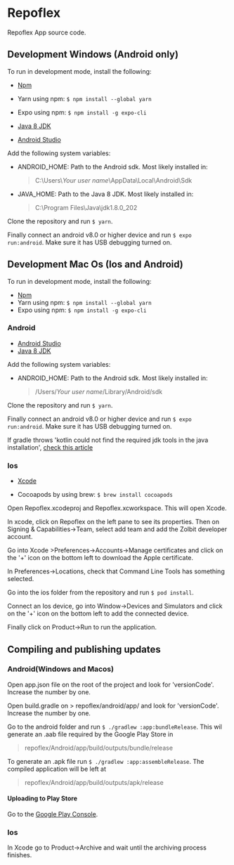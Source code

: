 # Repoflex

Repoflex App source code.

## Development Windows (Android only)

To run in development mode, install the following:

- [Npm](https://nodejs.org/dist/v16.14.0/node-v16.14.0-x64.msi)
- Yarn using npm: `$ npm install --global yarn`
- Expo using npm: `$ npm install -g expo-cli`

- [Java 8 JDK](https://www.oracle.com/java/technologies/downloads/#java8-windows)
- [Android Studio](https://developer.android.com/studio)

Add the following system variables:
- ANDROID_HOME: Path to the Android sdk. Most likely installed in: 
    > C:\Users\\*Your user name*\AppData\Local\Android\Sdk
- JAVA_HOME: Path to the Java 8 JDK. Most likely installed in:
    > C:\Program Files\Java\jdk1.8.0_202

Clone the repository and run `$ yarn`.

Finally connect an android v8.0 or higher device and run `$ expo run:android`. Make sure it has USB debugging turned on.

## Development Mac Os (Ios and Android)

To run in development mode, install the following:

- [Npm](https://nodejs.org/dist/v16.14.2/node-v16.14.2.pkg)
- Yarn using npm: `$ npm install --global yarn`
- Expo using npm: `$ npm install -g expo-cli`

### Android

- [Android Studio](https://developer.android.com/studio)
- [Java 8 JDK](https://www.oracle.com/java/technologies/downloads/#java8-mac)

Add the following system variables:
- ANDROID_HOME: Path to the Android sdk. Most likely installed in: 
    > /Users/*Your user name*/Library/Android/sdk

Clone the repository and run `$ yarn`.

Finally connect an android v8.0 or higher device and run `$ expo run:android`. Make sure it has USB debugging turned on.

If gradle throws 'kotlin could not find the required jdk tools in the java installation', [check this article](https://docs.oracle.com/javase/9/install/installation-jdk-and-jre-macos.htm#JSJIG-GUID-577CEA7C-E51C-416D-B9C6-B1469F45AC78)

### Ios

- [Xcode](https://apps.apple.com/us/app/xcode/id497799835?mt=12)

- Cocoapods by using brew: `$ brew install cocoapods`

Open Repoflex.xcodeproj and Repoflex.xcworkspace. This will open Xcode.

In xcode, click on Repoflex on the left pane to see its properties. Then on Signing & Capabilities->Team, select add team and add the Zolbit developer account.

Go into Xcode >Preferences->Accounts->Manage certificates and click on the '+' icon on the bottom left to download the Apple certificate.

In Preferences->Locations, check that Command Line Tools has something selected.

Go into the ios folder from the repository and run `$ pod install`.

Connect an Ios device, go into Window->Devices and Simulators and click on the '+' icon on the bottom left to add the connected device.

Finally click on Product->Run to run the application.

## Compiling and publishing updates

### Android(Windows and Macos)

Open app.json file on the root of the project and look for 'versionCode'. Increase the number by one.

Open build.gradle on > repoflex/android/app/ and look for 'versionCode'. Increase the number by one.

Go to the android folder and run `$ ./gradlew :app:bundleRelease`. This wil generate an .aab file required by the Google Play Store in 
> repoflex/Android/app/build/outputs/bundle/release

To generate an .apk file run `$ ./gradlew :app:assembleRelease`. The compiled application will be left at 
> repoflex/Android/app/build/outputs/apk/release 

#### Uploading to Play Store

Go to the [Google Play Console](https://play.google.com/console/about/).

### Ios

In Xcode go to Product->Archive and wait until the archiving process finishes.

